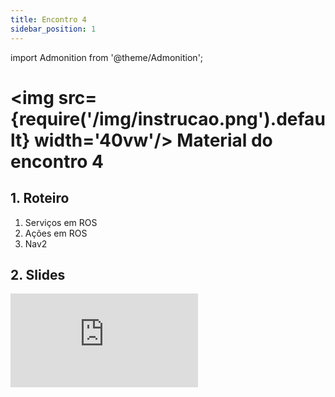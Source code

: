 ```yaml
---
title: Encontro 4
sidebar_position: 1
---
```

import Admonition from '@theme/Admonition';

# <img src={require('/img/instrucao.png').default} width='40vw'/> Material do encontro 4

## 1. Roteiro 
1. Serviços em ROS
2. Ações em ROS
3. Nav2

## 2. Slides 

<div style={{ textAlign: 'center' }}>
    <iframe 
        style={{
            display: 'block',
            margin: 'auto',
            width: '100%',
            height: '50vh',
        }}
        src="https://slides.com/rodrigomangoninicola/m8-ec-encontro-4/fullscreen"
        frameborder="0" 
        allowFullScreen>
    </iframe>
</div>
